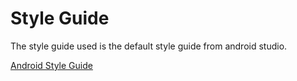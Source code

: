 Style Guide
=======

The style guide used is the default style guide from android studio.

[Android Style Guide](https://source.android.com/source/code-style.html)
